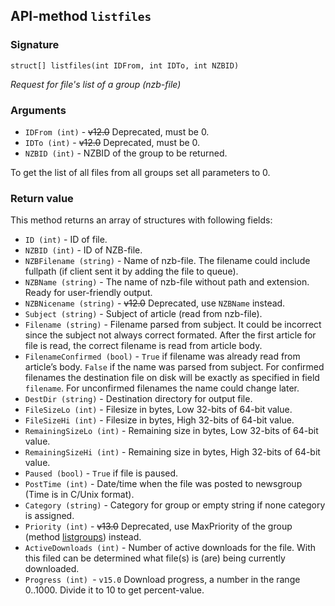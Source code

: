## API-method `listfiles`

### Signature
`struct[] listfiles(int IDFrom, int IDTo, int NZBID)` 

_Request for file's list of a group (nzb-file)_

### Arguments
- `IDFrom (int)` - ~~v12.0~~ Deprecated, must be 0.
- `IDTo (int)` - ~~v12.0~~ Deprecated, must be 0.
- `NZBID (int)` - NZBID of the group to be returned.

To get the list of all files from all groups set all parameters to 0.

### Return value
This method returns an array of structures with following fields:

- `ID (int)` - ID of file.
- `NZBID (int)` - ID of NZB-file.
- `NZBFilename (string)` - Name of nzb-file. The filename could include fullpath (if client sent it by adding the file to queue).
- `NZBName (string)` - The name of nzb-file without path and extension. Ready for user-friendly output.
- `NZBNicename (string)` - ~~v12.0~~ Deprecated, use `NZBName` instead.
- `Subject (string)` - Subject of article (read from nzb-file).
- `Filename (string)` - Filename parsed from subject. It could be incorrect since the subject not always correct formated. After the first article for file is read, the correct filename is read from article body.
- `FilenameConfirmed (bool)` - `True` if filename was already read from article’s body. `False` if the name was parsed from subject. For confirmed filenames the destination file on disk will be exactly as specified in field `filename`. For unconfirmed filenames the name could change later.
- `DestDir (string)` - Destination directory for output file.
- `FileSizeLo (int)` - Filesize in bytes, Low 32-bits of 64-bit value.
- `FileSizeHi (int)` - Filesize in bytes, High 32-bits of 64-bit value.
- `RemainingSizeLo (int)` - Remaining size in bytes, Low 32-bits of 64-bit value.
- `RemainingSizeHi (int)` - Remaining size in bytes, High 32-bits of 64-bit value.
- `Paused (bool)` - `True` if file is paused.
- `PostTime (int)` - Date/time when the file was posted to newsgroup (Time is in C/Unix format).
- `Category (string)` - Category for group or empty string if none category is assigned.
- `Priority (int)` - ~~v13.0~~ Deprecated, use MaxPriority of the group (method [listgroups](LISTGROUPS.md)) instead.
- `ActiveDownloads (int)` - Number of active downloads for the file. With this filed can be determined what file(s) is (are) being currently downloaded.
- `Progress (int) `- `v15.0` Download progress, a number in the range 0..1000. Divide it to 10 to get percent-value.
